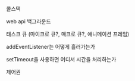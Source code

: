 콜스택

web api 백그라운드

태스크 큐 (마이크로 큐?, 매크로 큐?, 애니메이션 프레임)

addEventListener는 어떻게 흘러가는가

setTimeout을 사용하면 어디서 시간을 처리하는가

제어권

